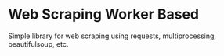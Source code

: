 # Web Scraping Worker Based 

Simple library for web scraping using requests, multiprocessing, beautifulsoup, etc.